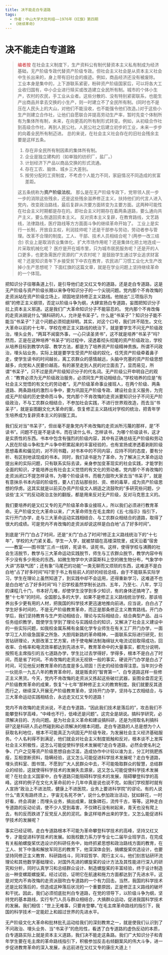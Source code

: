 ```yaml
---
title: 决不能走白专道路
tags:
  - 作者：中山大学大批判组——1976年《红旗》第四期
  - 《继续革命》
---
```

# 决不能走白专道路

> <font color="C62228">编者按</font>
> 在社会主义制度下，生产资料公有制代替资本主义私有制成为经济基础，无产阶级专政代替资产阶级专政。但社会主义社会是从资本主义社会中生长出来的，身上带有旧社会的痕迹。例如，商品经济还没有被废除。
> 工业本身是集中的，上下游联系紧密，粉碎资产阶级国家后，可以将各大工业收归国有，中小企业进行赎买或改造建立全民所有制。城市的个体小生产，农村的农民，手工业从业者。这些分散的、没有特别紧密联系，也能生产出商品并拿去交换的小生产，则一时建立不了全民所有制。(同时也不是压在人民头上的大山，对他们不能没收，也不能强令他们改造。)对于这些小生产则建立合作社，让他们自愿联合并提高劳动生产率，暂时先变个体制所有为集体所有制，未来，在向更高的所有制形式转变。例如，从初级合作社到高级合作社，再到人民公社。人民公社之后建立初步的工业，未来一步步的向着全民所有制迈进。
> 总的来说，在社会主义社会存在的旧社会残余主要是这样五条。
>
> 1. 存在非全民所有制因素的集体所有制。
> 2. 企业是独立建构的（如单独的纺织厂，盐厂。）
> 3. 计划经济下产品以商品交换的形式流通。
> 4. 存在工农、脑体、城乡三大差别。
> 5. 按劳分配的工资制度，不考虑个人能力不同，家庭情况不同造成的贫富差距。
>
> 这五条统称为**资产阶级法权**。
> 那么是在无产阶级专政下，党带领人民一步一步的消除这些残余，还是这些残余滋养修正主义，扶持他们的代言人进入党内，改变政治路线，最后复辟从次要方面转变为主要方面。这两种可能性在社会主义时期都是存在的。即社会主义时期存在着两条道路，要么通向共产主义，要么倒退回资本主义。
> 反对资本主义复辟，在教育路线，文艺路线，法律路线，医疗路线等方方面面斗争的继续革命开始了。
> 工业上是实行一长制，开放自主权，利润挂帅呢？还是干部参与劳动，劳动者参与管理。改革不合理的制度。工人、干部、技术人员相结合呢？(两参一改三结合)
> 农业上是取消农业集体化、扩大市场作用呢？还是集体化把土地连成一片采取机械化呢？
> 医疗是开在城市里，只为城市居民服务呢？还是开的人口更多，也更急需医疗资源的广大农村呢？
> 是鼓励学生通过学业追求财富呢？还是知识青年下乡接受贫下中农在教育，农民进厂习惯工业化大生产改掉小生产思想呢？
> 下面红旗的这篇文章，就是在学业问题上坚持继续革命的一个体现。

把知识分子往哪条道上引，是引导他们走又红又专的道路，还是走白专道路，这是无产阶级与资产阶级长期以来争夺知识分子的一个尖锐问题。党内那个不肯改悔的走资派站在资产阶级立场上，顽固地坚持修正主义路线。他抛出“.三项指示为纲”的修正主义纲领，否定以阶级斗争为纲，大肆宣扬白专道路，妄图把知识分子拉上资本主义邪道。这是我们广大革命知识分子不能容忍的。
党内那个不肯改侮的走资派胡说什么“搞科研的人，允许是书呆子”。什么是“书呆子”？知识分子能不能当“书呆子”？这个问题必须彻底辩明。其实，对这个口号，我们并不陌生。文化大革命以前的十七年，学校在修正主义路线的统治下，就是要学生不问无产阶级政治，埋头业务，“两耳不闻窗外事，一心只读圣贤书”，这不就是培养“书呆子”吗?然而，正是在这种培养“书呆子”的过程中，浸透着彻头彻尾的资产阶级政治，学校从培养目标到教学内容、教学方法，都是为了培养资产阶级精神贵族。所谓不问政治，埋头钻业务，实际上就是要学生受资产阶级的奴化，任凭资产阶级牵着鼻子走，使学生读书的时间越长，离工农群众的感情越远，头脑中充塞的资产阶级思想越多，向党和人民要价越高，有的甚至走到人民的对立面去了。显而易见，所谓“书呆子”，只不过是资产阶级知识分子的代名词。无产阶级公开申明自己的观点：“教育必须为无产阶级政治服务，必须同生产劳动相结合。”学校培养的应是“有社会主义觉悟的有文化的劳动者”。无产阶级革命事业接班人，在两个阶级、两条道路、两条路线的激烈斗争中，要为巩固无产阶级专政、建设社会主义服务，为完成无产阶级的历史使命而斗争。党内那个不肯改悔的走资派要知识分子不问无产阶级政治，不与工农群众相结合，不参加社会实践，不进行世界观改造，而去当“书呆子”，就是妄图翻文化大革命的案，恢复修正主义路线对学校的统治，把青年学生培养成为复辟资本主义的驯服工具。

我们反对当“书呆子”，但丝毫不是象党内不肯改悔的走资派所污蔑的那样，是“不读书”。问题不在是不是读书，而在读什么书，怎样读书，为哪个阶级读书，这才是实质性的东西。书本中包含有强烈的阶级内容，其中有正确总结无产阶级和劳动人民在阶级斗争和生产斗争中积累起来的丰富经验的，也有宣扬或渗透着剥削阶级思想毒素和偏见的，对不同书籍，对书本中的不同内容，应持不同的态度，要有分析、有区别地读现成的书本。同时，我们读书是为了革命，为了解决三大革命运动提出来的实际问题，只有联系实际去读，亲身参加变革现实的社会实践，才能学到全面的知识，才能培养出有社会主义觉悟的有文化的劳动者。党内那个不肯改悔的走资派闭口不提怎样读书，为哪个阶级读书，而极力鼓吹大家去当“书呆子”，就是有意抹杀书本内容的阶级性，要人们去钻那些封、资、修的毒草，成为资产阶级思想的俘虏。这其实就是以前买办资产阶级文人胡适之流鼓吹的“多研究些问题，少谈些‘主义’”的反动政治主张的翻版，都是用来反对无产阶级，反对马克思主义的。

我们要培养的是又红又专的无产阶级革命事业接班人，所以我们必须进行教育革命。无产阶级文化大革命以来，广大革命师生在毛主席的《五·七指示》指引下，实行开门办学，走与三大革命运动实践相结合、与工农群众相结合的道路，取得了很大的成绩。可是党内不肯改悔的走资派却说这样是白白地“占了好多时间”。

到底是“开门”白占了时间，还是“关门”白占了时间?修正主义路线统治下的“十七年”，学校的大门紧关着。学生一入学，就被禁锢在高楼深院里，成天沿着“宿舍——教室——图书馆”三点一线转，死读书，读死书。这样，使得学校与沸腾的社会生活脱节，教学与三大革命运动实践脱节，师生与工农群众脱节，教学内容中有不少没有多少用处的东西。如微生物学中大讲莫斯科上空的微生物分布，气象学中大讲“苏联气团”；还有象“马尾巴的功能”一类无聊而又烦琐的东西，这难道不是白白地“占了好多时间”吗?至于书上有些前人的好的经验总结，由于不能联系实际学习，学生在理论上虽然知道了，到实践中却不会运用，还得重新学习，这难道不也是白白地“占了好多时间”吗？旧学校虽然学制长达四、五年，乃至七、八年，学习的课程几十门，书本好几堆，却使学生没学到多少知识，有的身体还搞垮了。整整“十七年”的时间，全国那么多的大学，如果不是修正主义路线统治学校，那该培养出多少更有用的人材，把我国的科学技术更迅速地推向前进。应当说，白白占了学生好多时间的，不是无产阶级教育革命，而正是那条修正主义教育路线。开门办学后，我们坚持教育与生产劳动相结合，理论与实际相结合，结合典型产品、战斗任务组织教学，既使学生学到了理论与实践结合的知识，又解决了社会主义建设中的一些实际问题，如我校金属系稀有金属化学专业师生在有关工厂开门办学，一面学习工人阶级急国家之所急、大胆闯新路的革命精神，一面联系实际进行研究，刻苦钻研理论，大胆改革工艺方案，终于使电解法制海绵钛大电流试验取得成功，回收率、合格率和电流效率都达到先进水平。教育革命中的大量事实，都充分说明，按照毛主席指引的五七道路办学，学生比过去学得好，学得多，根本不是白占了时间，而是省了时间。不肯改悔的走资派无视铁一般的事实，硬说开门办学是白占了时间，可见他反对教育革命的态度是多么顽固！历史的经验值得注意。当年刘少奇一伙扼杀一九五八年的教育革命时，就是贩卖的“智育第一”、白专道路这样一些修正主义黑货。今天，党内不肯改悔的走资派又拣起这些破烂武器，妄图全盘否定无产阶级教育革命的成果，恢复“十七年”那种修正主义的教育制度。我们就要反其道而行之，继续深入开展无产阶级教育革命，坚持开门办学，坚持与工农相结合，与三大革命运动实践相结合，永远走又红又专的道路！

党内不肯改悔的走资派说，不走白专道路，“因此我们技术是落后的”，攻击我们不能攀登科学高峰，“中峰也不行，低峰还是问题”。这完全是胡说。搞科学研究，必须解决目的、方向问题。是为社会主义革命和建设搞科研，还是为捞取名利搞科研?这是科研人员必然碰到和必须解决的根本问题。走白专道路的人总是想为个人获取名利地位，根本不可能真正为巩固无产阶级专政，为发展社会主义经济基础服务。个人名利得不到满足，他们就会对社会主义制度抵触和反对，根本谈不上发挥社会主义积极性，这怎么可能促使科学技术发展呢?走白专道路，必然会使名利之争、门户之见等资产阶级思想自由泛滥，造成协作中计较以谁为主，分工时挑肥拣瘦，互相垄断资料，隐瞒经验，这又怎么可能促进科学技术发展呢？走白专道路，埋头资料室、图书馆，不愿到广大人民群众中去，不可能吸取群众的智慧，总结群众的经验，这就使得科学技术的发展失去源泉，这又怎么可能促使科学技术发展呢？在社会主义国家中，白专道路只能阻碍科学技术的发展，阻碍攀登科学的高峰。这样的例子在文化大革命前的十几年中真是说也说不完。如我们学校那时就有人宣扬“政治上不进法院，健康上不进医院，业务上要进科学院”的谬论。有的人说什么“青天有路终须上，字宙无名死不休”，说什么参加政治活动，犹如鲜花，一时好看，终会凋谢；而埋头业务，搞出成果，就象碑石，流传千古，等等。这种走白专道路的反动论调，使不少人受到毒害，不仅碑石没有树起来，青天也没有爬上去，有的反而跌进了反党反人民的泥坑。象这样培养出来的学生，又怎么能促进科学技术的发展呢？

事实已经证明，走白专道路根本不可能为革命攀登科学技术的高峰，坚持又红又专，才能促进科学技术的发展。如我校数力系力学专业七二届毕业班学员，在完成有关船舶螺旋桨优选设计的科研任务中，始终抓紧思想和政治路线方面的教育，在工人、贫下中渔和解放军同志的教育下，他深深体会到，搞螺旋桨优选设计，也要坚持同修正主义教育、科研路线斗，同洋奴哲学、爬行主义斗。他们刻苦钻研环流理论和其他数学基础理论，对国外先进的螺旋桨的设计方法及其性能进行深入的研究和分析，同时认真学习和总结群众设计、制造螺旋桨的丰富经验，终于设计制造出一种变螺距螺旋桨。经过试验，证明它在航速和拖力方面都达到了先进水平。这是对党内不肯改悔的走资派鼓吹白专道路的一个有力回击。当然，我国的科学技术还是比较落后的，但造成这种落后状况的一个重要原因，正是修正主义路线的破坏和干扰。因此，我们必须彻底批判白专道路，在党的领导下，以阶级斗争为纲，坚持党的基本路线，实行专门人员与群众相结合，大搞群众运动，促进我国科学技术的发展。我们相信：“世上无难事，只要肯登攀。”在毛主席革命路线的指引下，我国的科学技术一定能赶上和超过世界的先进水平。

无产阶级文化大革命和批林批孔运动给我们的深刻教育之一，就是使我们认识到了不问政治、埋头业务、当“书呆子”的危险性，看透了白专道路的虚伪反动的本质，白专道路实际上就是资本主义道路，我们决不能走这条路。我们广大知识分子和青年学生要在毛主席的革命路线指引下，积极参加反击右倾翻案风的伟大斗争，进一步促进教育革命的深入发展，永远前进在又红又专的康庄大道上！
